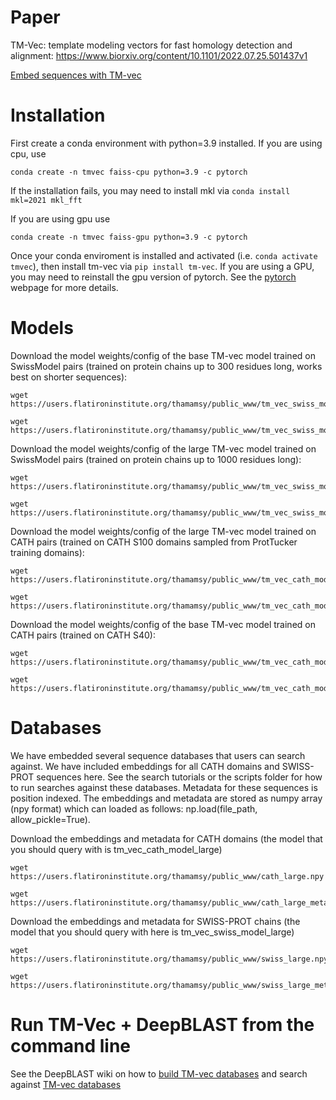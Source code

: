 # Paper
TM-Vec: template modeling vectors for fast homology detection and alignment: https://www.biorxiv.org/content/10.1101/2022.07.25.501437v1

[Embed sequences with TM-vec](https://colab.research.google.com/github/tymor22/tm-vec/blob/master/google_colabs/Embed_sequences_using_TM_Vec.ipynb)

# Installation

First create a conda environment with python=3.9 installed.  If you are using cpu, use

`conda create -n tmvec faiss-cpu python=3.9 -c pytorch`

If the installation fails, you may need to install mkl via `conda install mkl=2021 mkl_fft `

If you are using gpu use

`conda create -n tmvec faiss-gpu python=3.9 -c pytorch`

Once your conda enviroment is installed and activated (i.e. `conda activate tmvec`), then install tm-vec via
`pip install tm-vec`. If you are using a GPU, you may need to reinstall the gpu version of pytorch.
See the [pytorch](https://pytorch.org/) webpage for more details.

# Models
Download the model weights/config of the base TM-vec model trained on SwissModel pairs (trained on protein chains up to 300 residues long, works best on shorter sequences):
```
wget https://users.flatironinstitute.org/thamamsy/public_www/tm_vec_swiss_model.ckpt

wget https://users.flatironinstitute.org/thamamsy/public_www/tm_vec_swiss_model_params.json
```

Download the model weights/config of the large TM-vec model trained on SwissModel pairs (trained on protein chains up to 1000 residues long):
```
wget https://users.flatironinstitute.org/thamamsy/public_www/tm_vec_swiss_model_large.ckpt

wget https://users.flatironinstitute.org/thamamsy/public_www/tm_vec_swiss_model_large_params.json
```

Download the model weights/config of the large TM-vec model trained on CATH pairs (trained on CATH S100 domains sampled from ProtTucker training domains):

```
wget https://users.flatironinstitute.org/thamamsy/public_www/tm_vec_cath_model_large.ckpt

wget https://users.flatironinstitute.org/thamamsy/public_www/tm_vec_cath_model_large_params.json
```

Download the model weights/config of the base TM-vec model trained on CATH pairs (trained on CATH S40):

```
wget https://users.flatironinstitute.org/thamamsy/public_www/tm_vec_cath_model.ckpt

wget https://users.flatironinstitute.org/thamamsy/public_www/tm_vec_cath_model_params.json
```

# Databases

We have embedded several sequence databases that users can search against. We have included embeddings for all CATH domains and SWISS-PROT sequences here. See the search tutorials or the scripts folder for how to run searches against these databases. Metadata for these sequences is position indexed. The embeddings and metadata are stored as numpy array (npy format) which can loaded as follows: np.load(file_path, allow_pickle=True).

Download the embeddings and metadata for CATH domains (the model that you should query with is tm_vec_cath_model_large)

```
wget https://users.flatironinstitute.org/thamamsy/public_www/cath_large.npy

wget https://users.flatironinstitute.org/thamamsy/public_www/cath_large_metadata.npy
```

Download the embeddings and metadata for SWISS-PROT chains (the model that you should query with here is tm_vec_swiss_model_large)

```
wget https://users.flatironinstitute.org/thamamsy/public_www/swiss_large.npy

wget https://users.flatironinstitute.org/thamamsy/public_www/swiss_large_metadata.npy
```

# Run TM-Vec + DeepBLAST from the command line

See the DeepBLAST wiki on how to [build TM-vec databases](https://github.com/flatironinstitute/deepblast/wiki/Building-the-TMvec-search-database) and search against [TM-vec databases](https://github.com/flatironinstitute/deepblast/wiki/Searching-proteins)

